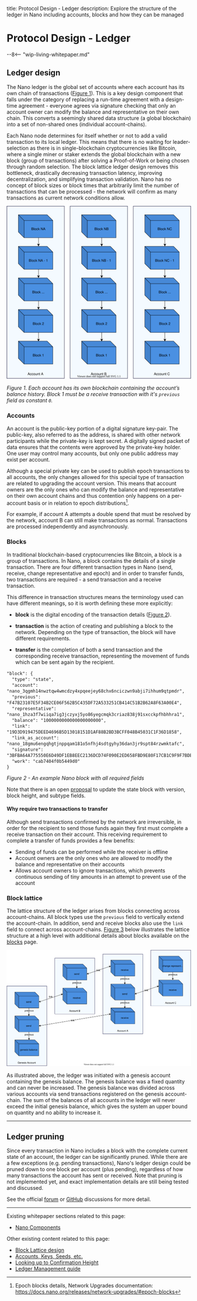 title: Protocol Design - Ledger
description: Explore the structure of the ledger in Nano including accounts, blocks and how they can be managed

# Protocol Design - Ledger

--8<-- "wip-living-whitepaper.md"

## Ledger design

The Nano ledger is the global set of accounts where each account has its own chain of transactions (<a href="#account-chains-diagram">Figure 1</a>). This is a key design component that falls under the category of replacing a run-time agreement with a design-time agreement - everyone agrees via signature checking that only an account owner can modify the balance and representative on their own chain. This converts a seemingly shared data structure (a global blockchain) into a set of non-shared ones (individual account-chains).

Each Nano node determines for itself whether or not to add a valid transaction to its local ledger. This means that there is no waiting for leader-selection as there is in single-blockchain cryptocurrencies like Bitcoin, where a single miner or staker extends the global blockchain with a new block (group of transactions) after solving a Proof-of-Work or being chosen through random selection. The block lattice ledger design removes this bottleneck, drastically decreasing transaction latency, improving decentralization, and simplifying transaction validation. Nano has no concept of block sizes or block times that arbitrarily limit the number of transactions that can be processed - the network will confirm as many transactions as current network conditions allow.

<span id="account-chains-diagram"></span>

![account-chains](/diagrams/account-chains.svg)

*Figure 1.  Each account has its own blockchain containing the account’s balance history. Block 1 must be a receive transaction with it's `previous` field as constant `0`.*

### Accounts

An account is the public-key portion of a digital signature key-pair. The public-key, also referred to as the address, is shared with other network participants while the private-key is kept secret. A digitally signed packet of data ensures that the contents were approved by the private-key holder. One user may control many accounts, but only one public address may exist per account.

Although a special private key can be used to publish epoch transactions to all accounts, the only changes allowed for this special type of transaction are related to upgrading the account version. This means that account owners are the only ones who can modify the balance and representative on their own account chains and thus contention only happens on a per-account basis or in relation to epoch distributions[^1].

For example, if account A attempts a double spend that must be resolved by the network, account B can still make transactions as normal. Transactions are processed independently and asynchronously.

### Blocks

In traditional blockchain-based cryptocurrencies like Bitcoin, a block is a group of transactions. In Nano, a block contains the details of a single transaction. There are four different transaction types in Nano (send, receive, change representative and epoch) and in order to transfer funds, two transactions are required - a send transaction and a receive transaction. 

This difference in transaction structures means the terminology used can have different meanings, so it is worth defining these more explicitly:

* **block** is the digital encoding of the transaction details ([Figure 2](#block-diagram)).

* **transaction** is the action of creating and publishing a block to the network. Depending on the type of transaction, the block will have different requirements.

* **transfer** is the completion of both a send transaction and the corresponding receive transaction, representing the movement of funds which can be sent again by the recipient.

<span id="block-diagram"></span>

```
"block": {
  "type": "state",
  "account": "nano_3qgmh14nwztqw4wmcdzy4xpqeejey68chx6nciczwn9abji7ihhum9qtpmdr",
  "previous": "F47B23107E5F34B2CE06F562B5C435DF72A533251CB414C51B2B62A8F63A00E4",
  "representative": "nano_1hza3f7wiiqa7ig3jczyxj5yo86yegcmqk3criaz838j91sxcckpfhbhhra1",
  "balance": "1000000000000000000000",
  "link": "19D3D919475DEED4696B5D13018151D1AF88B2BD3BCFF048B45031C1F36D1858",
  "link_as_account": "nano_18gmu6engqhgtjnppqam181o5nfhj4sdtgyhy36dan3jr9spt84rzwmktafc",
  "signature": "3BFBA64A775550E6D49DF1EB8EEC2136DCD74F090E2ED658FBD9E80F17CB1C9F9F7BDE2B93D95558EC2F277FFF15FD11E6E2162A1714731B743D1E941FA4560A",
  "work": "cab7404f0b5449d0"
}
```
_Figure 2 - An example Nano block with all required fields_

Note that there is an open [proposal](https://github.com/nanocurrency/nano-node/issues/2864) to update the state block with version, block height, and subtype fields.

#### Why require two transactions to transfer

Although send transactions confirmed by the network are irreversible, in order for the recipient to send those funds again they first must complete a receive transaction on their account. This receiving requirement to complete a transfer of funds provides a few benefits:

* Sending of funds can be performed while the receiver is offline
* Account owners are the only ones who are allowed to modify the balance and representative on their accounts
* Allows account owners to ignore transactions, which prevents continuous sending of tiny amounts in an attempt to prevent use of the account

### Block lattice

The lattice structure of the ledger arises from blocks connecting across account-chains. All block types use the `previous` field to vertically extend the account-chain. In addition, send and receive blocks also use the `link` field to connect across account-chains. [Figure 3](#block-lattice-diagram) below illustrates the lattice structure at a high level with additional details about blocks available on the [blocks](blocks.md) page.

<span id="block-lattice-diagram"></span>

![block-lattice](/diagrams/block-lattice.svg)

As illustrated above, the ledger was initiated with a genesis account containing the genesis balance. The genesis balance was a fixed quantity and can never be increased. The genesis balance was divided across various accounts via send transactions registered on the genesis account-chain. The sum of the balances of all accounts in the ledger will never exceed the initial genesis balance, which gives the system an upper bound on quantity and no ability to increase it.

---

## Ledger pruning

Since every transaction in Nano includes a block with the complete current state of an account, the ledger can be significantly pruned. While there are a few exceptions (e.g. pending transactions), Nano's ledger design could be pruned down to one block per account (plus pending), regardless of how many transactions the account has sent or received. Note that pruning is not implemented yet, and exact implementation details are still being tested and discussed. 

See the official [forum](https://forum.nano.org/t/ledger-pruning/114) or [GitHub](https://github.com/nanocurrency/nano-node/issues/1094) discussions for more detail.

---

Existing whitepaper sections related to this page:

* [Nano Components](/whitepaper/english/#raiblocks-components)

Other existing content related to this page:

* [Block Lattice design](/integration-guides/the-basics/#block-lattice-design)
* [Accounts, Keys, Seeds, etc.](/integration-guides/the-basics/#account-key-seed-and-wallet-ids)
* [Looking up to Confirmation Height](https://medium.com/nanocurrency/looking-up-to-confirmation-height-69f0cd2a85bc)
* [Ledger Management guide](../running-a-node/ledger-management.md)

[^1]: Epoch blocks details, Network Upgrades documentation: https://docs.nano.org/releases/network-upgrades/#epoch-blocks

